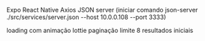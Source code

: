 Expo
React Native
Axios
JSON server (iniciar comando json-server ./src/services/server.json --host 10.0.0.108 --port 3333)

loading com animação lottie
paginação limite 8 resultados iniciais